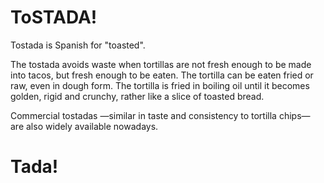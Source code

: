 # ToSTADA!

Tostada is Spanish for "toasted".

The tostada avoids waste when tortillas are not fresh enough to be made into tacos, but fresh enough to be eaten. The tortilla can be eaten fried or raw, even in dough form. The tortilla is fried in boiling oil until it becomes golden, rigid and crunchy, rather like a slice of toasted bread. 

Commercial tostadas —similar in taste and consistency to tortilla chips— are also widely available nowadays.

# Tada!

